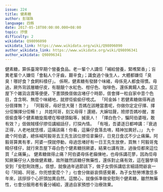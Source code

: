 ```yaml
---
issue: 224
title: 健素糖
author: 彭瑞珠
language: 四縣
date: 2017-05-18T00:00:00.000+08:00
topic: 抒懷
difficulty: 2
wikidata: Q98096090
wikidata_link: https://www.wikidata.org/wiki/Q98096090
author_wikidata_link: https://www.wikidata.org/wiki/Q98096341
author_wikidata: Q98096341
---
```

健素糖，算係臺灣早期个營養食品。老一輩个人講佢「補給營養，緊噍緊香」；吂異老輩个人嫌佢「會黏人个牙齒，艱辛食」；識食過个後生人，大體都嫌佢「臭臭！哪好食？食飼料樣仔」。
係啊，健素糖有發酵个味緒，毋係見人都食得慣。毋過，厥外背該層糖仔皮，有靚靚个水紅色、柑仔色、咖啡色，還係異餳人食。反正屋下个雜貨店賣等便便，下晝頭換𠊎做店堵仔个時節，𠊎會擇一粒自家中意个色目，含含啊、無麼个味緒吔，就摎佢偷偷仔哯忒。
「阿金姊！若健素糖做得再過分𠊎擇無？」
「阿毅哥，毋好恁大聲！吾媽在該睡當晝呢，你做你定定仔擇、擇分佢懶擇分佢暢！」
共姓阿哥，刻又毋得！還絕，大嫲牯聲，險摎吾媽吵醒，害𠊎偷食等个健素糖旋風哽在喉嗹頭黏等，搣衰人！
「擇白色个，騙阿伯婆哦，敢有效？」𠊎做賊樣仔摎佢講細話仔，打探內情。
「有哦，吾婆逐日都呻講：『衰過正得，人老吔就恁樣，這痛該痛！你看，這藥仔食落去唷，精神加異好。』」
九十歲个阿伯婆，總係喊阿毅哥去王先生該位摎佢拿藥仔，日見日食忒不少止痛藥。阿毅哥算異有孝，阿婆一揬就停動，毋過恁堵好有一日王先生放尞，買無！阿毅哥鬼精仔樣仔，就行來吾屋下尋白色个健素糖拐厥婆，結果乜講有效，過後佢都來這位買「止痛藥」。
健素糖做得止痛？阿伯婆毋係老癲倲吔，也毋係講花蓼，因為佢毋知厥藥仔分人換做健素糖，故所雖然該糖仔無藥性，還係對止痛有效，這在醫學項安到「安慰劑效應」。𠊎想，就像過年過節該下，做子女儕係講低言細語問爺哀一句「阿姆、阿爸，你兜想愛麼个？」乜會分做爺哀儕感覺著，為子女愁勞博激恁多年來，該拶拶个心肝頭加異自然。這關心，就像係準做安慰劑个健素糖，雖然無藥性，乜會分服用者有養分補給，還過自家預想个治療效果。